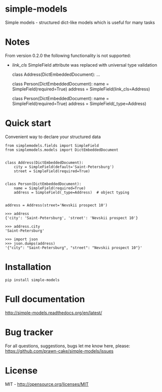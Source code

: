 simple-models
=============
Simple models - structured dict-like models which is useful for many tasks

Notes
======
From version 0.2.0 the following functionality is not supported:

* *link_cls* SimpleField attribute was replaced with universal type validation


    class Address(DictEmbeddedDocument):
        ...


    <!--- prior to 0.2.0 -->
    class Person(DictEmbeddedDocument):
        name = SimpleField(required=True)
        address = SimpleField(link_cls=Address)


    <!--- starts from 0.2.0 universal type validation should be used instead -->
    class Person(DictEmbeddedDocument):
        name = SimpleField(required=True)
        address = SimpleField(_type=Address)

Quick start
===========

Convenient way to declare your structured data

    from simplemodels.fields import SimpleField
    from simplemodels.models import DictEmbeddedDocument


    class Address(DictEmbeddedDocument):
        city = SimpleField(default='Saint-Petersburg')
        street = SimpleField(required=True)


    class Person(DictEmbeddedDocument):
        name = SimpleField(required=True)
        address = SimpleField(_type=Address)  # object typing


    address = Address(street='Nevskii prospect 10')

    >>> address
    {'city': 'Saint-Petersburg', 'street': 'Nevskii prospect 10'}

    >>> address.city
    'Saint-Petersburg'

    >>> import json
    >>> json.dumps(address)
    '{"city": "Saint-Petersburg", "street": "Nevskii prospect 10"}'



Installation
============

    pip install simple-models


Full documentation
==================

http://simple-models.readthedocs.org/en/latest/


Bug tracker
===========

For all questions, suggestions, bugs let me know here, please: https://github.com/prawn-cake/simple-models/issues


License
=======

MIT - http://opensource.org/licenses/MIT
